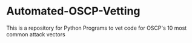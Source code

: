 # Automated-OSCP-Vetting
This is a repository for Python Programs to vet code for OSCP's 10 most common attack vectors
